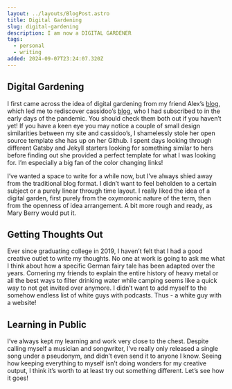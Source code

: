 ```yaml
---
layout: ../layouts/BlogPost.astro
title: Digital Gardening
slug: digital-gardening
description: I am now a DIGITAL GARDENER
tags:
  - personal
  - writing
added: 2024-09-07T23:24:07.320Z
---
```


## Digital Gardening

I first came across the idea of digital gardening from my friend Alex’s [blog](https://blog.alexo.dev/), which led me to rediscover cassidoo’s [blog](https://cassidoo.co/), who I had subscribed to in the early days of the pandemic. You should check them both out if you haven’t yet! If you have a keen eye you may notice a couple of small design similarities between my site and cassidoo’s, I shamelessly stole her open source template she has up on her Github. I spent days looking through different Gatsby and Jekyll starters looking for something similar to hers before finding out she provided a perfect template for what I was looking for. I’m especially a big fan of the color changing links!

I’ve wanted a space to write for a while now, but I’ve always shied away from the traditional blog format. I didn’t want to feel beholden to a certain subject or a purely linear through time layout. I really liked the idea of a digital garden, first purely from the oxymoronic nature of the term, then from the openness of idea arrangement. A bit more rough and ready, as Mary Berry would put it.

## Getting Thoughts Out

Ever since graduating college in 2019, I haven’t felt that I had a good creative outlet to write my thoughts. No one at work is going to ask me what I think about how a specific German fairy tale has been adapted over the years. Cornering my friends to explain the entire history of heavy metal or all the best ways to filter drinking water while camping seems like a quick way to not get invited over anymore. I didn’t want to add myself to the somehow endless list of white guys with podcasts. Thus - a white guy with a website!

## Learning in Public

I’ve always kept my learning and work very close to the chest. Despite calling myself a musician and songwriter, I’ve really only released a single song under a pseudonym, and didn’t even send it to anyone I know.  Seeing how keeping everything to myself isn’t doing wonders for my creative output, I think it’s worth to at least try out something different. Let’s see how it goes!
